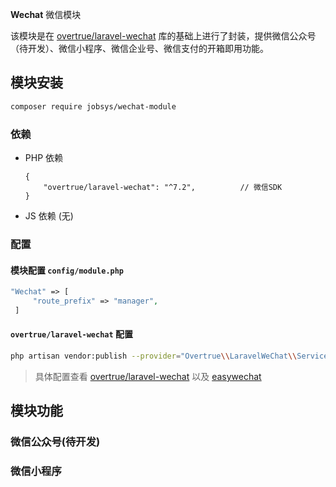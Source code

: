 **Wechat** 微信模块

该模块是在 [overtrue/laravel-wechat](https://github.com/overtrue/laravel-wechat) 库的基础上进行了封装，提供微信公众号（待开发）、微信小程序、微信企业号、微信支付的开箱即用功能。

## 模块安装

```bash
composer require jobsys/wechat-module
```

### 依赖

+ PHP 依赖

   ```json5
   {
       "overtrue/laravel-wechat": "^7.2",          // 微信SDK
   }
   ```
+ JS 依赖 (无)

### 配置

#### 模块配置 `config/module.php`

```php
"Wechat" => [
     "route_prefix" => "manager",                                                   // 路由前缀
 ]
```

#### `overtrue/laravel-wechat` 配置

```bash
php artisan vendor:publish --provider="Overtrue\\LaravelWeChat\\ServiceProvider"
```

> 具体配置查看 [overtrue/laravel-wechat](https://github.com/overtrue/laravel-wechat) 以及 [easywechat](https://easywechat.com/)

## 模块功能

### 微信公众号(待开发)


### 微信小程序